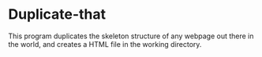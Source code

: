 # Duplicate-that
This program duplicates the skeleton structure of any webpage out there in the world, and creates a HTML file in the working directory.
